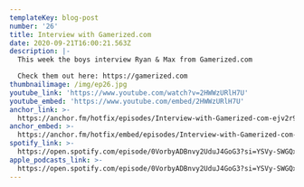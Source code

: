 ```yaml
---
templateKey: blog-post
number: '26'
title: Interview with Gamerized.com
date: 2020-09-21T16:00:21.563Z
description: |-
  This week the boys interview Ryan & Max from Gamerized.com

  Check them out here: https://gamerized.com
thumbnailimage: /img/ep26.jpg
youtube_link: 'https://www.youtube.com/watch?v=2HWWzURlH7U'
youtube_embed: 'https://www.youtube.com/embed/2HWWzURlH7U'
anchor_link: >-
  https://anchor.fm/hotfix/episodes/Interview-with-Gamerized-com-ejv2r9/a-a39r6ng
anchor_embed: >-
  https://anchor.fm/hotfix/embed/episodes/Interview-with-Gamerized-com-ejv2r9/a-a39r6ng
spotify_link: >-
  https://open.spotify.com/episode/0VorbyADBnvy2UduJ4GoG3?si=YSVy-SWGQxWc9DIQFr4p7g
apple_podcasts_link: >-
  https://open.spotify.com/episode/0VorbyADBnvy2UduJ4GoG3?si=YSVy-SWGQxWc9DIQFr4p7g
---
```

